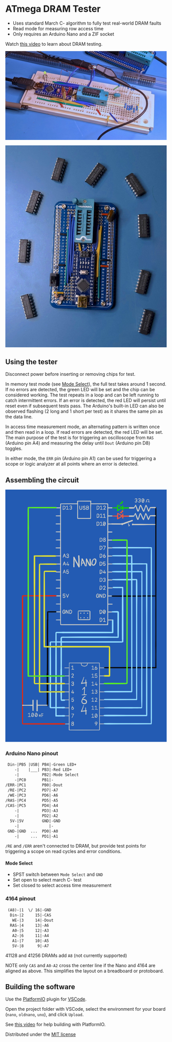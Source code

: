 # ATmega DRAM Tester

- Uses standard March C- algorithm to fully test real-world DRAM faults
- Read mode for measuring row access time
- Only requires an Arduino Nano and a ZIF socket

Watch [this video](https://www.youtube.com/watch?v=NkVNLflDXrE) to learn about DRAM testing.

![](images/breadboard.jpg)

![](images/protoboard.jpg)

## Using the tester

Disconnect power before inserting or removing chips for test.

In memory test mode (see [Mode Select](#mode-select)), the full test takes around 1 second. If no errors are detected, the green LED will be set and the chip can be considered working. The test repeats in a loop and can be left running to catch intermittent errors. If an error is detected, the red LED will persist until reset even if subsequent tests pass. The Arduino's built-in LED can also be observed flashing (2 long and 1 short per test) as it shares the same pin as the data line.

In access time measurement mode, an alternating pattern is written once and then read in a loop. If read errors are detected, the red LED will be set. The main purpose of the test is for triggering an oscilloscope from `RAS` (Arduino pin A4) and measuring the delay until `Dout` (Arduino pin D8) toggles.

In either mode, the `ERR` pin (Arduino pin A1) can be used for triggering a scope or logic analyzer at all points where an error is detected.

## Assembling the circuit

![](images/dram_circuit.png)

### Arduino Nano pinout
```
 Din-|PB5 |USB| PB4|-Green LED+
    -|    |___| PB3|-Red LED+
    -|          PB2|-Mode Select
    -|PC0       PB1|-
/ERR-|PC1       PB0|-Dout
 /RE-|PC2       PD7|-A7
 /WE-|PC3       PD6|-A6
/RAS-|PC4       PD5|-A5
/CAS-|PC5       PD4|-A4
    -|          PD3|-A3
    -|          PD2|-A2
  5V-|5V        GND|-GND
    -|             |-
 GND-|GND  ...  PD0|-A0
    -|     ...  PD1|-A1
```

`/RE` and `/ERR` aren't connected to DRAM, but provide test points for triggering a scope on read cycles and error conditions.

#### Mode Select
- SPST switch between `Mode Select` and `GND`
- Set open to select march C- test
- Set closed to select access time measurement

### 4164 pinout
```
 (A8)-|1  \/ 16|-GND
  Din-|2     15|-CAS
   WE-|3     14|-Dout
  RAS-|4     13|-A6
   A0-|5     12|-A3
   A2-|6     11|-A4
   A1-|7     10|-A5
   5V-|8      9|-A7
```

41128 and 41256 DRAMs add `A8` (not currently supported)

NOTE only `CAS` and `A0-A2` cross the center line if the Nano and 4164 are aligned as above. This simplifies the layout on a breadboard or protoboard.

## Building the software

Use the [PlatformIO](https://platformio.org/) plugin for [VSCode](https://code.visualstudio.com/).

Open the project folder with VSCode, select the environment for your board (`nano`, `oldnano`, `uno`), and click `Upload`.

See [this video](https://www.youtube.com/watch?v=nlE2203Q3XI) for help building with PlatformIO.

Distributed under the [MIT license](LICENSE.txt)
